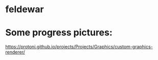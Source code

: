 # feldewar

# Some progress pictures:
https://protoni.github.io/projects/Projects/Graphics/custom-graphics-renderer/
